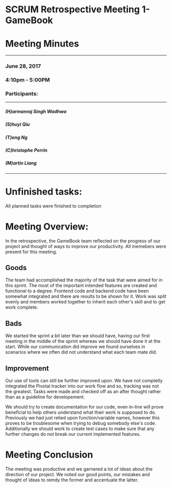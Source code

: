 # SCRUM Retrospective Meeting 1- GameBook

# Meeting Minutes
---
### June 28, 2017
### 4:10pm - 5:00PM
### Participants:
***
##### (H)armanraj Singh Wadhwa
##### (S)huyi Qiu
##### (T)ong Ng
##### (C)hristophe Perrin
##### (M)artin Liang
***

# Unfinished tasks:

All planned tasks were finished to completion

# Meeting Overview:

In the retrospective, the GameBook team reflected on the progress of our project and thought of ways to improve our productivity. All memebers were present for this meeting.

## Goods

The team had accomplished the majority of the task that were aimed for in this sprint. The most of the important intended features are created and functional to a degree. Frontend code and backend code have been somewhat integrated and there are results to be shown for it. Work was split evenly and members worked together to inherit each other's skill and to get work complete.

## Bads

We started the sprint a bit later than we should have, having our first meeting in the middle of the sprint whereas we should have done it at the start. While our communication did improve we found ourselves in scenarios where we often did not understand what each team mate did.

## Improvement

Our use of tools can still be further improved upon. We have not completly integrated the Pivotal tracker into our work flow and so, tracking was not the greatest. Tasks were made and checked off as an after thought rather than as a guideline for developement.

We should try to create documentation for our code, even in-line will prove beneficial to help others understand what their work is supposed to do. Previously we had just relied upon function/variable names, however this proves to be troublesome when trying to debug somebody else's code. Additionally we should work to create test cases to make sure that any further changes do not break our current implemented features.

# Meeting Conclusion

The meeting was productive and we garnered a lot of ideas about the direction of our project. We noted our good points, our mistakes and thought of ideas to remdy the former and accentuate the latter.
